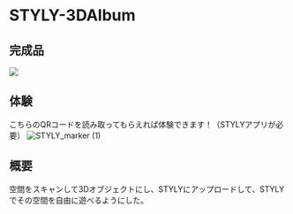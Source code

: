 # STYLY-3DAlbum

## 完成品
[![](https://img.youtube.com/vi/mkjm7iC727k/0.jpg)](https://www.youtube.com/watch?v=mkjm7iC727k)

## 体験
こちらのQRコードを読み取ってもらえれば体験できます！（STYLYアプリが必要）
![STYLY_marker (1)](https://user-images.githubusercontent.com/69253001/192767471-6ff44d4d-5147-4491-b3cf-45266e3be062.png)

## 概要
空間をスキャンして3Dオブジェクトにし、STYLYにアップロードして、STYLYでその空間を自由に遊べるようにした。

